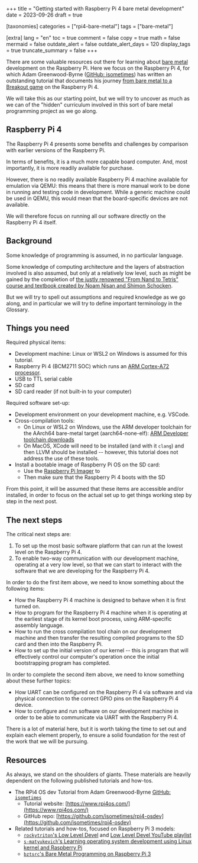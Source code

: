 +++
title = "Getting started with Raspberry Pi 4 bare metal development"
date = 2023-09-26
draft = true

[taxonomies]
categories = ["rpi4-bare-metal"]
tags = ["bare-metal"]

[extra]
lang = "en"
toc = true
comment = false
copy = true
math = false
mermaid = false
outdate_alert = false
outdate_alert_days = 120
display_tags = true
truncate_summary = false
+++

There are some valuable resources out there for learning about
[bare metal](/glossary/bare-metal/) development on the Raspberry Pi. Here we
focus on the Raspberry Pi 4, for which Adam Greenwood-Byrne
([GitHub: isometimes](https://github.com/isometimes)) has written an outstanding
tutorial that documents his journey
[from bare metal to a Breakout game](https://github.com/isometimes/rpi4-osdev)
on the Raspberry Pi 4.

We will take this as our starting point, but we will try to uncover as much as
we can of the "hidden" curriculum involved in this sort of bare metal
programming project as we go along.

<!-- more -->

## Raspberry Pi 4

The Raspberry Pi 4 presents some benefits and challenges by comparison with
earlier versions of the Raspberry Pi.

In terms of benefits, it is a much more capable board computer. And, most
importantly, it is more readily available for purchase.

However, there is no readily available Raspberry Pi 4 machine available for 
emulation via QEMU: this means that there is more manual work to be done in
running and testing code in development. While a generic machine could be
used in QEMU, this would mean that the board-specific devices are not available.

We will therefore focus on running all our software directly on the Raspberry
Pi 4 itself.

## Background

Some knowledge of programming is assumed, in no particular language.

Some knowledge of computing architecture and the layers of abstraction involved
is also assumed, but only at a relatively low level, such as might be gained by
the completion of [the justly renowned "From Nand to Tetris" course and textbook
created by Noam Nisan and Shimon Schocken](/glossary/nand-to-tetris/).

But we will try to spell out assumptions and required knowledge as we go along,
and in particular we will try to define important terminology in the Glossary.

## Things you need

Required physical items:

- Development machine: Linux or WSL2 on Windows is assumed for this tutorial.
- Raspberry Pi 4 (BCM2711 SOC) which runs an [ARM Cortex-A72 processor](/glossary/arm-cortex-a72/).
- USB to TTL serial cable
- SD card
- SD card reader (if not built-in to your computer)

Required software set-up:

- Development environment on your development machine, e.g. VSCode.
- Cross-compilation tools:
  - On Linux or WSL2 on Windows, use the ARM developer toolchain for the AArch64
    bare-metal target (aarch64-none-elf):
    [ARM Developer toolchain downloads](https://developer.arm.com/downloads/-/arm-gnu-toolchain-downloads)
  - On MacOS, XCode will need to be installed (and with it `clang`) and then
    LLVM should be installed -- however, this tutorial does not address the use
    of these tools.
- Install a bootable image of Raspberry Pi OS on the SD card:
  - Use the [Raspberry Pi Imager](https://www.raspberrypi.com/software/) to 
  - Then make sure that the Raspberry Pi 4 boots with the SD 

From this point, it will be assumed that these items are accessible and/or 
installed, in order to focus on the actual set up to get things working step by
step in the next post.

## The next steps

The critical next steps are:

1. To set up the most basic software platform that can run at the lowest level
   on the Raspberry Pi 4.
2. To enable two-way communication with our development machine, operating at 
   a very low level, so that we can start to interact with the software that we
   are developing for the Raspberry Pi 4.

In order to do the first item above, we need to know something about the
following items:

- How the Raspberry Pi 4 machine is designed to behave when it is first turned
  on.
- How to program for the Raspberry Pi 4 machine when it is operating at the
  earliest stage of its kernel boot process, using ARM-specific assembly
  language.
- How to run the cross compilation tool chain on our development machine and
  then transfer the resulting compiled programs to the SD card and then into
  the Raspberry Pi.
- How to set up the initial version of our kernel -- this is program that will
  effectively control our computer's operation once the initial bootstrapping
  program has completed.

In order to complete the second item above, we need to know something about
these further topics:

- How UART can be configured on the Raspberry Pi 4 via software and via physical
  connection to the correct GPIO pins on the Raspberry Pi 4 device.
- How to configure and run software on our development machine in order to be
  able to communicate via UART with the Raspberry Pi 4.

There is a lot of material here, but it is worth taking the time to set out and
explain each element properly, to ensure a solid foundation for the rest of the
work that we will be pursuing.

## Resources

As always, we stand on the shoulders of giants. These materials are heavily
dependent on the following published tutorials and how-tos.

- The RPi4 OS dev Tutorial from Adam Greenwood-Byrne [GitHub: `isometimes`](https://github.com/isometimes)
  - Tutorial website: [https://www.rpi4os.com/](https://www.rpi4os.com/)
  - GitHub repo: [https://github.com/isometimes/rpi4-osdev](https://github.com/isometimes/rpi4-osdev)
- Related tutorials and how-tos, focused on Raspberry Pi 3 models:
  - [`rockytriton`'s Low Level Devel](https://github.com/rockytriton/LLD) and 
    [Low Level Devel YouTube playlist](https://www.youtube.com/playlist?list=PLVxiWMqQvhg9FCteL7I0aohj1_YiUx1x8)
  - [`s-matyukevich`'s Learning operating system development using Linux kernel and Raspberry Pi](https://github.com/s-matyukevich/raspberry-pi-os)
  - [`bztsrc`'s Bare Metal Programming on Raspberry Pi 3](https://github.com/bztsrc/raspi3-tutorial)

